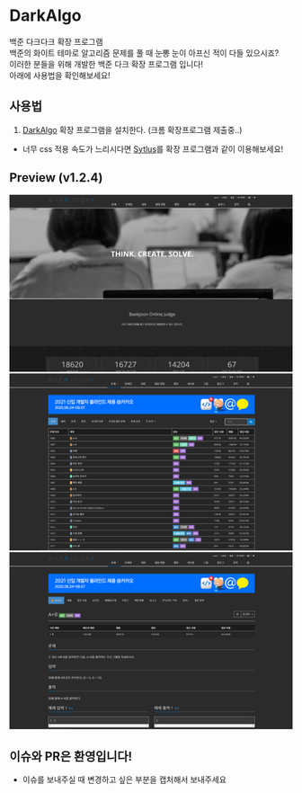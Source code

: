 # DarkAlgo
백준 다크다크 확장 프로그램 <br>
백준의 화이트 테마로 알고리즘 문제를 풀 때 <del>눈뽕</del> 눈이 아프신 적이 다들 있으시죠? <br>
이러한 분들을 위해 개발한 백준 다크 확장 프로그램 입니다! <br>
아래에 사용법을 확인해보세요!

## 사용법
1. [DarkAlgo](https://chrome.google.com/webstore/detail/darkalgo/denihfakafbbponodcpmchiglahicadg?hl=ko&) 확장 프로그램을 설치한다. (크롬 확장프로그램 제출중..)
- 너무 css 적용 속도가 느리시다면 [Sytlus](https://github.com/1-EXON/DarkAlgo/blob/master/Stylus.md)를 확장 프로그램과 같이 이용해보세요!

## Preview (v1.2.4)
<img src="preview/1.png"> <br> 
<img src="preview/2.png">
<br>
<img src="preview/3.png">

## 이슈와 PR은 환영입니다!
+ 이슈를 보내주실 때 변경하고 싶은 부분을 캡처해서 보내주세요